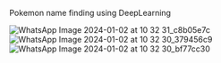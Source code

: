 Pokemon name finding using DeepLearning

![WhatsApp Image 2024-01-02 at 10 32 31_c8b05e7c](https://github.com/SivaPrakash8825/ImageClassificationforpokemon/assets/114502494/bd1a51f1-4b27-4ccd-ad4d-add07e4990d4)
![WhatsApp Image 2024-01-02 at 10 32 30_379456c9](https://github.com/SivaPrakash8825/ImageClassificationforpokemon/assets/114502494/0b493c40-c881-46f0-b9a1-495b996a9958)
![WhatsApp Image 2024-01-02 at 10 32 30_bf77cc30](https://github.com/SivaPrakash8825/ImageClassificationforpokemon/assets/114502494/f0b9c50e-f438-4b45-a69b-dc7aa2280d0f)

